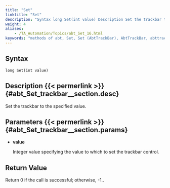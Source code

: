 ```yaml
--- 
title: "Set"
linktitle: "Set"
description: "Syntax long Set(int value) Description Set the trackbar to the specified value. Parameters value Integer value specifying the value to which to set the trackbar control. Return Value Return 0 if the ..."
weight: 4
aliases: 
    - /TA_Automation/Topics/abt_Set_16.html
keywords: "methods of abt, Set, Set (AbtTrackBar), AbtTrackBar, abttrackbar set, set value to trackbar, set trackbar value, set value to slider control"
---
```


## Syntax

`long Set(int value)`

## Description {{< permerlink >}} {#abt_Set_trackbar__section.desc} 

Set the trackbar to the specified value.

## Parameters {{< permerlink >}} {#abt_Set_trackbar__section.params} 

-   **value**

    Integer value specifying the value to which to set the trackbar control.


## Return Value

Return 0 if the call is successful; otherwise, -1..



